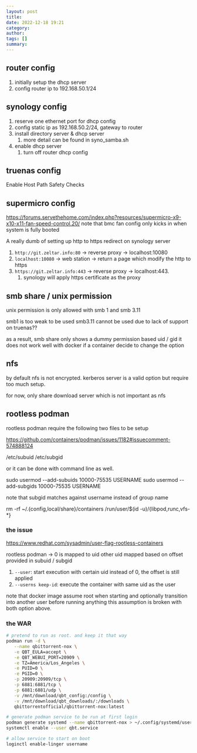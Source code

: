 ```yaml
---
layout: post
title:
date: 2022-12-18 19:21
category:
author:
tags: []
summary:
---
```


## router config

1. initially setup the dhcp server
2. config router ip to 192.168.50.1/24

## synology config

1. reserve one ethernet port for dhcp config
2. config static ip as 192.168.50.2/24, gateway to router
3. install directory server & dhcp server
   1. more detail can be found in syno_samba.sh
4. enable dhcp server
   1. turn off router dhcp config

## truenas config

Enable Host Path Safety Checks

## supermicro config

https://forums.servethehome.com/index.php?resources/supermicro-x9-x10-x11-fan-speed-control.20/
note that bmc fan config only kicks in when system is fully booted




A really dumb of setting up http to https redirect on synology server

1. `http://git.zeltar.info:80` -> reverse proxy -> localhost:10080
2. `localhost:10080` -> web station -> return a page which modify the http to https
3. `https://git.zeltar.info:443` -> reverse proxy -> localhost:443.
   1. synology will apply https certificate as the proxy

## smb share / unix permission

unix permission is only allowed with smb 1 and smb 3.11

smb1 is too weak to be used
smb3.11 cannot be used due to lack of support on truenas??

as a result, smb share only shows a dummy permission based uid / gid
it does not work well with docker if a container decide to change the option

## nfs

by default nfs is not encrypted.
kerberos server is a valid option but require too much setup.

for now, only share download server which is not important as nfs




## rootless podman

rootless podman require the following two files to be setup

https://github.com/containers/podman/issues/1182#issuecomment-574888124

/etc/subuid
/etc/subgid

or it can be done with command line as well.

sudo usermod --add-subuids 10000-75535 USERNAME
sudo usermod --add-subgids 10000-75535 USERNAME

note that subgid matches against username instead of group name

rm -rf ~/.{config,local/share}/containers /run/user/$(id -u)/{libpod,runc,vfs-*}

### the issue

https://www.redhat.com/sysadmin/user-flag-rootless-containers

rootless podman ->
0 is mapped to uid
other uid mapped based on offset provided in subuid / subgid

1. `--user`: start execution with certain uid instead of 0, the offset is still applied
2. `--userns keep-id`: execute the container with same uid as the user

note that docker image assume root when starting and optionally transition into another user before running anything
this assumption is broken with both option above.

### the WAR

```bash
# pretend to run as root. and keep it that way
podman run -d \
   --name qbittorrent-nox \
   -e QBT_EULA=accept \
   -e QBT_WEBUI_PORT=20909 \
   -e TZ=America/Los_Angeles \
   -e PUID=0 \
   -e PGID=0 \
   -p 20909:20909/tcp \
   -p 6881:6881/tcp \
   -p 6881:6881/udp \
   -v /mnt/download/qbt_config:/config \
   -v /mnt/download/qbt_downloads/:/downloads \
   qbittorrentofficial/qbittorrent-nox:latest

# generate podman service to be run at first login
podman generate systemd --name qbittorrent-nox > ~/.config/systemd/user/qbt.service
systemctl enable --user qbt.service

# allow service to start on boot
loginctl enable-linger username
```
